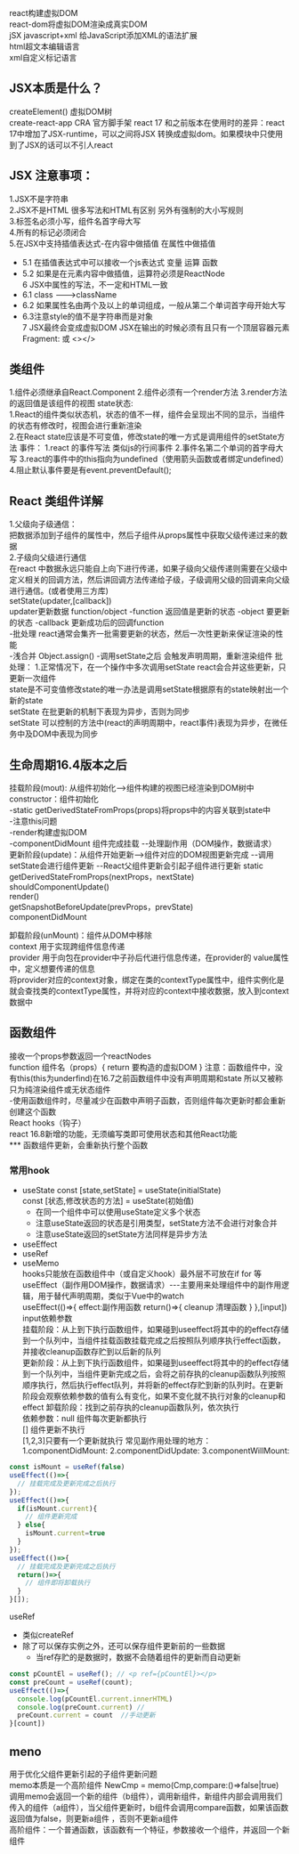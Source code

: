 <!-- 倒序 -->
react构建虚拟DOM  
react-dom将虚拟DOM渲染成真实DOM  
jSX javascript+xml 给JavaScript添加XML的语法扩展  
html超文本编辑语言  
xml自定义标记语言
## JSX本质是什么？
createElement()  虚拟DOM树  
create-react-app CRA 官方脚手架
react 17 和之前版本在使用时的差异：react 17中增加了JSX-runtime，可以之间将JSX 转换成虚拟dom。如果模块中只使用到了JSX的话可以不引人react
## JSX 注意事项：
1.JSX不是字符串  
2.JSX不是HTML 很多写法和HTML有区别 另外有强制的大小写规则  
3.标签名必须小写，组件名首字母大写  
4.所有的标记必须闭合  
5.在JSX中支持插值表达式-在内容中做插值 在属性中做插值  
- 5.1  在插值表达式中可以接收一个js表达式 变量 运算 函数
- 5.2  如果是在元素内容中做插值，运算符必须是ReactNode  
6 JSX中属性的写法，不一定和HTML一致  
- 6.1 class --->className  
- 6.2 如果属性名由两个及以上的单词组成，一般从第二个单词首字母开始大写
- 6.3注意style的值不是字符串而是对象  
7 JSX最终会变成虚拟DOM JSX在输出的时候必须有且只有一个顶层容器元素 Fragment:<Fragment></Fragment>  或 <></>  
## 类组件  
1.组件必须继承自React.Component
2.组件必须有一个render方法
3.render方法的返回值是该组件的视图
 state状态:  
 1.React的组件类似状态机，状态的值不一样，组件会呈现出不同的显示，当组件的状态有修改时，视图会进行重新渲染  
 2.在React state应该是不可变值，修改state的唯一方式是调用组件的setState方法
 事件：
 1.react 的事件写法 类似js的行间事件
 2.事件名第二个单词的首字母大写
 3.react的事件中的this指向为undefined（使用箭头函数或者绑定undefined）
 4.阻止默认事件要是有event.preventDefault();  
## React 类组件详解
1.父级向子级通信：  
把数据添加到子组件的属性中，然后子组件从props属性中获取父级传递过来的数据  
2.子级向父级进行通信  
在react 中数据永远只能自上向下进行传递，如果子级向父级传递则需要在父级中定义相关的回调方法，然后讲回调方法传递给子级，子级调用父级的回调来向父级进行通信。(或者使用三方库)  
setState(updater,[callback])  
updater更新数据 function/object
-function  返回值是更新的状态
-object 要更新的状态
-callback 更新成功后的回调function  
-批处理 react通常会集齐一批需要更新的状态，然后一次性更新来保证渲染的性能  
-浅合并 Object.assign()
-调用setState之后 会触发声明周期，重新渲染组件
批处理：
1.正常情况下，在一个操作中多次调用setState react会合并这些更新，只更新一次组件  
state是不可变值修改state的唯一办法是调用setState根据原有的state映射出一个新的state  
setState 在批更新的机制下表现为异步，否则为同步  
setState 可以控制的方法中(react的声明周期中，react事件)表现为异步，在微任务中及DOM中表现为同步 
## 生命周期16.4版本之后  
挂载阶段(mout):  从组件初始化-->组件构建的视图已经渲染到DOM树中  
constructor：组件初始化  
  -static getDerivedStateFromProps(props)将props中的内容关联到state中  
  -注意this问题  
  -render构建虚拟DOM  
  -componentDidMount 组件完成挂载 
   --处理副作用（DOM操作，数据请求）  
更新阶段(update)：从组件开始更新-->组件对应的DOM视图更新完成
    --调用setState会进行组件更新
    --React父组件更新会引起子组件进行更新 
    static getDerivedStateFromProps(nextProps，nextState)  
    shouldComponentUpdate()  
    render()  
    getSnapshotBeforeUpdate(prevProps，prevState)  
    componentDidMount  

卸载阶段(unMount)：组件从DOM中移除  
context 用于实现跨组件信息传递  
provider 用于向包在provider中子孙后代进行信息传递，在provider的 value属性中，定义想要传递的信息  
将provider对应的context对象，绑定在类的contextType属性中，组件实例化是就会查找类的contextType属性，并将对应的context中接收数据，放入到context数据中  
## 函数组件  
接收一个props参数返回一个reactNodes  
function 组件名（props）{
    return 要构造的虚拟DOM
} 注意：函数组件中，没有this(this为underfind)在16.7之前函数组件中没有声明周期和state 所以又被称只为纯渲染组件或无状态组件  
-使用函数组件时，尽量减少在函数中声明子函数，否则组件每次更新时都会重新创建这个函数  
React hooks（钩子）  
react 16.8新增的功能，无须编写类即可使用状态和其他React功能   
*** 函数组件更新，会重新执行整个函数  
### 常用hook
- useState
  const [state,setState] = useState(initialState)  
  const [状态,修改状态的方法] = useState(初始值)
  - 在同一个组件中可以使用useState定义多个状态
  - 注意useState返回的状态是引用类型，setState方法不会进行对象合并
  - 注意useState返回的setState方法同样是异步方法
- useEffect
- useRef
- useMemo  
hooks只能放在函数组件中（或自定义hook）最外层不可放在if for 等  
useEffect（副作用DOM操作，数据请求）---主要用来处理组件中的副作用逻辑，用于替代声明周期，类似于Vue中的watch  
useEffect(()=>{
  effect:副作用函数
  return()=>{
    cleanup 清理函数
  }
},[input]) input依赖参数  
挂载阶段：从上到下执行函数组件，如果碰到useeffect将其中的的effect存储到一个队列中，当组件挂载函数挂载完成之后按照队列顺序执行effect函数，并接收cleanup函数存贮到以后新的队列   
更新阶段：从上到下执行函数组件，如果碰到useeffect将其中的的effect存储到一个队列中，当组件更新完成之后，会将之前存执的cleanup函数队列按照顺序执行，然后执行effect队列，并将新的effect存贮到新的队列时。在更新阶段会观察依赖参数的值有么有变化，如果不变化就不执行对象的cleanup和effect
卸载阶段：找到之前存执的cleanup函数队列，依次执行  
依赖参数：null 组件每次更新都执行  
[] 组件更新不执行  
[1,2,3]只要有一个更新就执行
常见副作用处理的地方：  
1.componentDidMount: 
2.componentDidUpdate:
3.componentWillMount:
```js
const isMount = useRef(false)
useEffect(()=>{
  // 挂载完成及更新完成之后执行
});
useEffect(()=>{
  if(isMount.current){
    // 组件更新完成
  } else{
    isMount.current=true
  }
});
useEffect(()=>{
  // 挂载完成及更新完成之后执行
  return()=>{
    // 组件即将卸载执行
  }
}[]);
 ```
useRef  
- 类似createRef  
- 除了可以保存实例之外，还可以保存组件更新前的一些数据
    - 当ref存贮的是数据时，数据不会随着组件的更新而自动更新
```js
const pCountEl = useRef(); // <p ref={pCountEl}></p>
const preCount = useRef(count);
useEffect(()=>{
  console.log(pCountEl.current.innerHTML)
  console.log(preCount.current) //
  preCount.current = count  //手动更新
}[count])
```
## meno 
用于优化父组件更新引起的子组件更新问题  
memo本质是一个高阶组件
NewCmp = memo(Cmp,compare:()=>false|true)  
调用memo会返回一个新的组件（b组件），调用新组件，新组件内部会调用我们传入的组件（a组件），当父组件更新时，b组件会调用compare函数，如果该函数返回值为false，则更新a组件  ，否则不更新a组件  
高阶组件：一个普通函数，该函数有一个特征，参数接收一个组件，并返回一个新组件  
